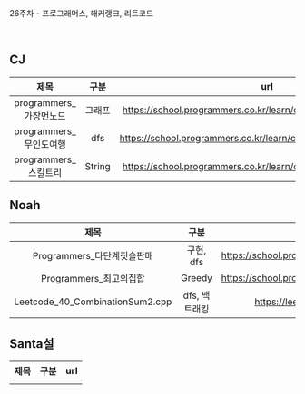 26주차 - 프로그래머스, 해커랭크, 리트코드

</br>

## CJ

|제목|구분|url|
|:------:|:---:|:---:|
|programmers_가장먼노드|그래프|https://school.programmers.co.kr/learn/courses/30/lessons/49189|
|programmers_무인도여행|dfs|https://school.programmers.co.kr/learn/courses/30/lessons/154540|
|programmers_스킬트리|String|https://school.programmers.co.kr/learn/courses/30/lessons/49993|

## Noah

| 제목 | 구분 | url |
|:------:|:---:|:---:|
|Programmers_다단계칫솔판매|구현, dfs|https://school.programmers.co.kr/learn/courses/30/lessons/77486|
|Programmers_최고의집합|Greedy|https://school.programmers.co.kr/learn/courses/30/lessons/12938|
|Leetcode_40_CombinationSum2.cpp|dfs, 백트래킹|https://leetcode.com/problems/combination-sum-ii|


## Santa설

|제목|구분|url|
|:------:|:---:|:---:|
||||

